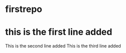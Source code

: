 # firstrepo
# this is the first line added
This is the second line added
This is the third line added
